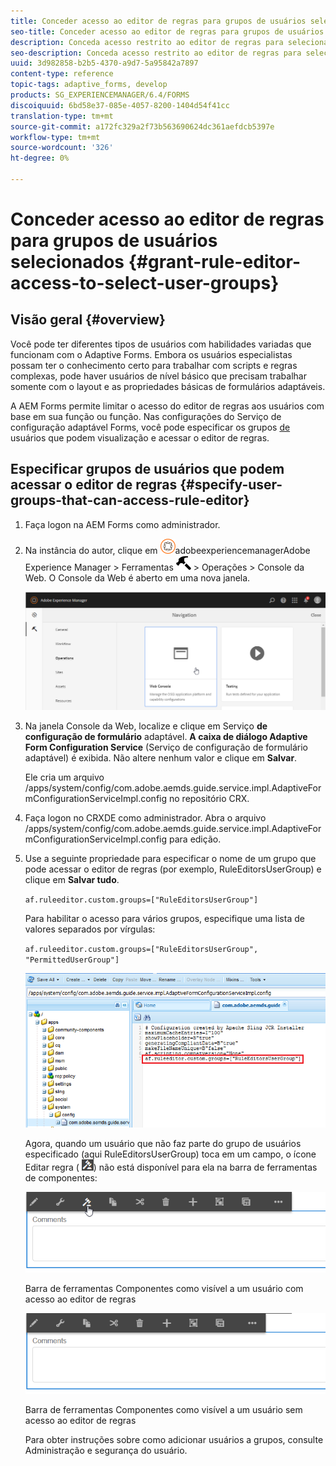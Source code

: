 ```yaml
---
title: Conceder acesso ao editor de regras para grupos de usuários selecionados
seo-title: Conceder acesso ao editor de regras para grupos de usuários selecionados
description: Conceda acesso restrito ao editor de regras para selecionar grupos de usuários.
seo-description: Conceda acesso restrito ao editor de regras para selecionar grupos de usuários.
uuid: 3d982858-b2b5-4370-a9d7-5a95842a7897
content-type: reference
topic-tags: adaptive_forms, develop
products: SG_EXPERIENCEMANAGER/6.4/FORMS
discoiquuid: 6bd58e37-085e-4057-8200-1404d54f41cc
translation-type: tm+mt
source-git-commit: a172fc329a2f73b563690624dc361aefdcb5397e
workflow-type: tm+mt
source-wordcount: '326'
ht-degree: 0%

---
```



# Conceder acesso ao editor de regras para grupos de usuários selecionados {#grant-rule-editor-access-to-select-user-groups}

## Visão geral {#overview}

Você pode ter diferentes tipos de usuários com habilidades variadas que funcionam com o Adaptive Forms. Embora os usuários especialistas possam ter o conhecimento certo para trabalhar com scripts e regras complexas, pode haver usuários de nível básico que precisam trabalhar somente com o layout e as propriedades básicas de formulários adaptáveis.

A AEM Forms permite limitar o acesso do editor de regras aos usuários com base em sua função ou função. Nas configurações do Serviço de configuração adaptável Forms, você pode especificar os grupos [de](/help/sites-administering/security.md) usuários que podem visualização e acessar o editor de regras.

## Especificar grupos de usuários que podem acessar o editor de regras {#specify-user-groups-that-can-access-rule-editor}

1. Faça logon na AEM Forms como administrador.
1. Na instância do autor, clique em ![](assets/adobeexperiencemanager.png)adobeexperiencemanagerAdobe Experience Manager > Ferramentas ![martelo](assets/hammer.png) > Operações > Console da Web. O Console da Web é aberto em uma nova janela.

   ![1](assets/1.png)

1. Na janela Console da Web, localize e clique em Serviço **de configuração de formulário** adaptável. **A caixa de diálogo Adaptive Form Configuration Service** (Serviço de configuração de formulário adaptável) é exibida. Não altere nenhum valor e clique em **Salvar**.

   Ele cria um arquivo /apps/system/config/com.adobe.aemds.guide.service.impl.AdaptiveFormConfigurationServiceImpl.config no repositório CRX.

1. Faça logon no CRXDE como administrador. Abra o arquivo /apps/system/config/com.adobe.aemds.guide.service.impl.AdaptiveFormConfigurationServiceImpl.config para edição.
1. Use a seguinte propriedade para especificar o nome de um grupo que pode acessar o editor de regras (por exemplo, RuleEditorsUserGroup) e clique em **Salvar tudo**.

   `af.ruleeditor.custom.groups=["RuleEditorsUserGroup"]`

   Para habilitar o acesso para vários grupos, especifique uma lista de valores separados por vírgulas:

   `af.ruleeditor.custom.groups=["RuleEditorsUserGroup", "PermittedUserGroup"]`

   ![create-user](assets/create-user.png)

   Agora, quando um usuário que não faz parte do grupo de usuários especificado (aqui RuleEditorsUserGroup) toca em um campo, o ícone Editar regra ( ![edit-rules1](assets/edit-rules1.png)) não está disponível para ela na barra de ferramentas de componentes:

   ![componentstoolbarwither](assets/componentstoolbarwithre.png)

   Barra de ferramentas Componentes como visível a um usuário com acesso ao editor de regras

   ![componentstoolbarwithoutre](assets/componentstoolbarwithoutre.png)

   Barra de ferramentas Componentes como visível a um usuário sem acesso ao editor de regras

   Para obter instruções sobre como adicionar usuários a grupos, consulte Administração e segurança [](/help/sites-administering/security.md)do usuário.


